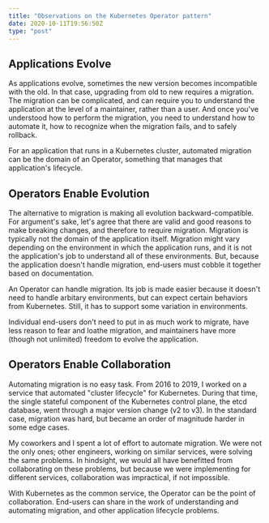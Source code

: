 ```yaml
---
title: "Observations on the Kubernetes Operator pattern"
date: 2020-10-11T19:56:50Z
type: "post"
---
```


## Applications Evolve

As applications evolve, sometimes the new version becomes incompatible with
the old. In that case, upgrading from old to new requires a migration. The
migration can be complicated, and can require you to understand the
application at the level of a maintainer, rather than a user. And once you've
understood how to perform the migration, you need to understand how to
automate it, how to recognize when the migration fails, and to safely
rollback.

For an application that runs in a Kubernetes cluster, automated migration can
be the domain of an Operator, something that manages that application's
lifecycle.

## Operators Enable Evolution

The alternative to migration is making all evolution backward-compatible. For
argument's sake, let's agree that there are valid and good reasons to make
breaking changes, and therefore to require migration. Migration is typically
not the domain of the application itself. Migration might vary depending on
the environment in which the application runs, and it is not the
application's job to understand all of these environments. But, because the
application doesn't handle migration, end-users must cobble it together based
on documentation.

An Operator can handle migration. Its job is made easier because it doesn't
need to handle arbitary environments, but can expect certain behaviors from
Kubernetes. Still, it has to support some variation in environments.

Individual end-users don't need to put in as much work to migrate, have less
reason to fear and loathe migration, and maintainers have more (though not
unlimited) freedom to evolve the application.

## Operators Enable Collaboration

Automating migration is no easy task. From 2016 to 2019, I worked on a
service that automated "cluster lifecycle" for Kubernetes. During that time,
the single stateful component of the Kubernetes control plane, the etcd
database, went through a major version change (v2 to v3). In the standard
case, migration was hard, but became an order of magnitude harder in some
edge cases.

My coworkers and I spent a lot of effort to automate migration. We were not
the only ones; other engineers, working on similar services, were solving the
same problems. In hindsight, we would all have benefitted from collaborating
on these problems, but because we were implementing for different services,
collaboration was impractical, if not impossible.

With Kubernetes as the common service, the Operator can be the point of
collaboration. End-users can share in the work of understanding and
automating migration, and other application lifecycle problems.

